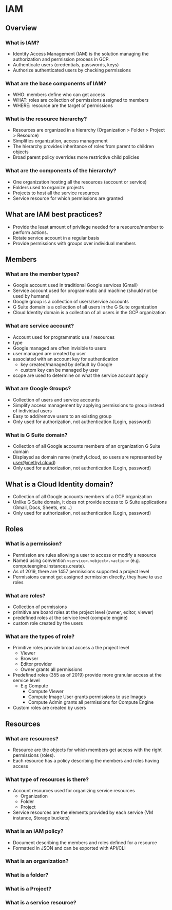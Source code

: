 # IAM

## Overview

### What is IAM?
 - Identity Access Management (IAM) is the solution managing the authorization and permission process in GCP.
 - Authenticate users (credentials, passwords, keys)
 - Authorize authenticated users by checking permissions

### What are the base components of IAM?
 - WHO: members define who can get access
 - WHAT: roles are collection of permissions assigned to members
 - WHERE: resource are the target of permissions

### What is the resource hierarchy?
 - Resources are organized in a hierarchy (Organization > Folder > Project > Resource)
 - Simplifies organization, access management
 - The hierarchy provides inheritance of roles from parent to children objects
 - Broad parent policy overrides more restrictive child policies

### What are the components of the hierarchy?
 - One organization hosting all the resources (account or service)
 - Folders used to organize projects
 - Projects to host all the service resources
 - Service resource for which permissions are granted

## What are IAM best practices?
 - Provide the least amount of privilege needed for a resource/member to perform actions.
 - Rotate service account in a regular basis
 - Provide permissions with groups over individual members

## Members

### What are the member types?
 - Google account used in traditional Google services (Gmail)
 - Service account used for programmatic and machine (should not be used by humans)
 - Google group is a collection of users/service accounts
 - G Suite domain is a collection of all users in the G Suite organization
 - Cloud Identity domain is a collection of all users in the GCP organization

### What are service account?
 - Account used for programmatic use / resources
 - type
  - Google managed are often invisible to users
  - user managed are created by user
 - associated with an account key for authentication
   - key created/managed by default by Google
   - custom key can be managed by user
 - scope are used to determine on what the service account apply

### What are Google Groups?
 - Collection of users and service accounts
 - Simplify access management by applying permissions to group instead of individual users
 - Easy to add/remove users to an existing group
 - Only used for authorization, not authentication (Login, password)

### What is G Suite domain?
 - Collection of all Google accounts members of an organization G Suite domain
 - Displayed as domain name (methyl.cloud, so users are represented by user@methyl.cloud)
 - Only used for authorization, not authentication (Login, password)

## What is a Cloud Identity domain?
 - Collection of all Google accounts members of a GCP organization
 - Unlike G Suite domain, it does not provide access to G Suite applications (Gmail, Docs, Sheets, etc...)
 - Only used for authorization, not authentication (Login, password)

## Roles

### What is a permission?
 - Permission are rules allowing a user to access or modify a resource
 - Named using convention ```<service>.<object>.<action>``` (e.g. computeengine.instances.create).
 - As of 2019, there are 1457 permissions supported a project level
 - Permissions cannot get assigned permission directly, they have to use roles

### What are roles?
 - Collection of permissions
 - primitive are board roles at the project level (owner, editor, viewer)
 - predefined roles at the service level (compute engine)
 - custom role created by the users

### What are the types of role?
 - Primitive roles provide broad access a the project level
   - Viewer
   - Browser
   - Editor provider
   - Owner grants all permissions
 - Predefined roles (355 as of 2019) provide more granular access at the service level
   - E.g Compute
     - Compute Viewer
     - Compute Image User grants permissions to use Images
     - Compute Admin grants all permissions for Compute Engine
 - Custom roles are created by users

## Resources

### What are resources?
 - Resource are the objects for which members get access with the right permissions (roles).
 - Each resource has a policy describing the members and roles having access

### What type of resources is there?
 - Account resources used for organizing service resources
   - Organization
   - Folder
   - Project
 - Service resources are the elements provided by each service (VM instance, Storage buckets)

### What is an IAM policy?
 - Document describing the members and roles defined for a resource
 - Formatted in JSON and can be exported with API/CLI

### What is an organization?
### What is a folder?
### What is a Project?
### What is a service resource?
